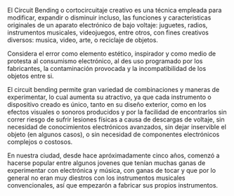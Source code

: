 El Circuit Bending o cortocircuitaje creativo es una técnica empleada para modificar, expandir o disminuir incluso, las 
funciones y caracteristicas originales de un aparato electrónico de bajo voltaje: juguetes, radios, instrumentos musicales, videojuegos, entre otros, con fines creativos diversos: musica, video, arte, o reciclaje de objetos.

Considera el error como elemento estético, inspirador y como medio de protesta al consumismo electrónico, al des uso programado por los fabricantes, la contaminación provocada y la incompatibilidad de los objetos entre si.

El circuit bending permite gran variedad de combinaciones y maneras de experimentar, lo cual aumenta su atractivo, ya que cada instrumento o dispositivo creado es único, tanto en su diseño exterior, como en los efectos visuales o sonoros producidos y por la facilidad de encontrarlos sin correr riesgo de sufrir lesiones físicas a causa de descargas de voltaje, sin necesidad de conocimientos electrónicos avanzados, sin dejar inservible el objeto (en algunos casos), o sin necesidad de componentes electrónicos complejos o costosos.

En nuestra ciudad, desde hace apróximadamente cinco años, comenzó a hacerse popular entre algunos jovenes que tenían muchas ganas de experimentar con electrónica y música, con ganas de tocar y que por lo general no eran muy diestros con los instrumentos musicales convencionales, así que empezarón a fabricar sus propios instrumentos.
